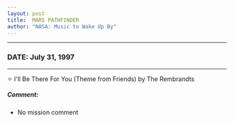 ```yaml
---
layout: post
title:  MARS PATHFINDER
author: "NASA: Music to Wake Up By"
---
```


----
### DATE: July 31, 1997
----
✧ I'll Be There For You (Theme from Friends) by The Rembrandts

##### Comment:
* No mission comment
